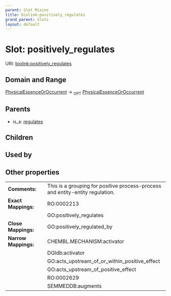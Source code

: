 ```yaml
---
parent: Slot Mixins
title: biolink:positively_regulates
grand_parent: Slots
layout: default
---
```


# Slot: positively_regulates




URI: [biolink:positively_regulates](https://w3id.org/biolink/vocab/positively_regulates)

## Domain and Range

[PhysicalEssenceOrOccurrent](PhysicalEssenceOrOccurrent.md) ->  <sub>OPT</sub> [PhysicalEssenceOrOccurrent](PhysicalEssenceOrOccurrent.md)

## Parents

 *  is_a: [regulates](regulates.md)

## Children


## Used by


## Other properties

|  |  |  |
| --- | --- | --- |
| **Comments:** | | This is a grouping for positive process-process and entity-entity regulation. |
| **Exact Mappings:** | | RO:0002213 |
|  | | GO:positively_regulates |
| **Close Mappings:** | | GO:positively_regulated_by |
| **Narrow Mappings:** | | CHEMBL.MECHANISM:activator |
|  | | DGIdb:activator |
|  | | GO:acts_upstream_of_or_within_positive_effect |
|  | | GO:acts_upstream_of_positive_effect |
|  | | RO:0002629 |
|  | | SEMMEDDB:augments |

